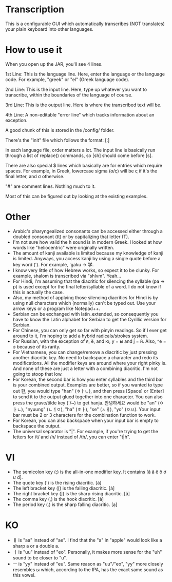 # Transcription
This is a configurable GUI which automatically transcribes (NOT translates) your plain keyboard into other languages.

# How to use it
When you open up the JAR, you'll see 4 lines.

1st Line: This is the language line. Here, enter the language or the language code. For example, "greek" or "el" (Greek language code).

2nd Line: This is the input line. Here, type up whatever you want to transcribe, within the boundaries of the language of course.

3rd Line: This is the output line. Here is where the transcribed text will be.

4th Line: A non-editable "error line" which tracks information about an exception.

A good chunk of this is stored in the /config/ folder.

There's the "init" file which follows the format: [<aliases array>:<text file>]

In each language file, order matters a lot. The input line is basically run through a list of replace() commands, so [sh] should come before [s].

There are also special $ lines which basically are for entries which require spaces. For example, in Greek, lowercase sigma (σ/ς) will be ς if it's the final letter, and σ otherwise.

"#" are comment lines. Nothing much to it.

Most of this can be figured out by looking at the existing examples.

# Other
- Arabic's pharyngealized consonants can be accessed either through a doubled consonant (tt) or by capitalizing that letter (T).
- I'm not sure how valid the h sound is in modern Greek. I looked at how words like "heliocentric" were originally written.
- The amount of kanji available is limited because my knowledge of kanji is limited. Anyways, you access kanji by using a single quote before a key word ('). For example, 'gaku -> 学.
- I know very little of how Hebrew works, so expect it to be clunky. For example, shalom is transcribed via "shlvm". Yeah...
- For Hindi, I'm assuming that the diacritic for silencing the syllable (pa -> p) is used except for the final letter/syllable of a word. I do not know if this is actually the case.
- Also, my method of applying those silencing diacritics for Hindi is by using null characters which (normally) can't be typed out. Use your arrow keys or a program like Notepad++.
- Serbian can be exchanged with latin_extended, so consequently you have to know the Latin alphabet for Serbian to get the Cyrillic version for Serbian.
- For Chinese, you can only get so far with pinyin readings. So if I ever get around to it, I'm hoping to add a hybrid radicals/strokes system.
- For Russian, with the exception of я, ё, and ю, y = ы and j = й. Also, ^e = э because of its rarity.
- For Vietnamese, you can change/remove a diacritic by just pressing another diacritic key. No need to backspace a character and redo its modifications. All the modifier keys are around where your right pinky is. And none of these are just a letter with a combining diacritic. I'm not going to stoop that low.
- For Korean, the second bar is how you enter syllables and the third bar is your combined output. Examples are better, so if you wanted to type out 한, you would type "han" (ㅎㅏㄴ), and then press [Space] or [Enter] to send it to the output glued together into one character. You can also press the grave/tilde key (`/~) to get hanja. 안녕하세요 would be "an" (ㅇㅏㄴ), "nyuung" (ㄴㅕㅇ), "ha" (ㅎㅏ), "se" (ㅅㅔ), "yo" (ㅇㅛ). Your input bar must be 2 or 3 characters for the combination function to work.
- For Korean, you can also backspace when your input bar is empty to backspace the output.
- The universal separator is "|". For example, if you're trying to get the letters for /t/ and /h/ instead of /th/, you can enter "t|h".

# VI
- The semicolon key (;) is the all-in-one modifier key. It contains [â ă ê ô ơ ư đ].
- The quote key (') is the rising diacritic. [á]
- The left bracket key ([) is the falling diacritic. [à]
- The right bracket key (]) is the sharp rising diacritic. [ã]
- The comma key (,) is the hook diacritic. [ả]
- The period key (.) is the sharp falling diacritic. [ạ]

# KO
- ㅐ is "aa" instead of "ae". I find that the "a" in "apple" would look like a sharp a or a double a.
- ㅓ is "uu" instead of "eo". Personally, it makes more sense for the "uh" sound to be closer to "u".
- ㅡ is "yy" instead of "eu". Same reason as "uu"/"eo", "yy" more closely resembles ы which, according to the IPA, has the exact same sound as this vowel.
